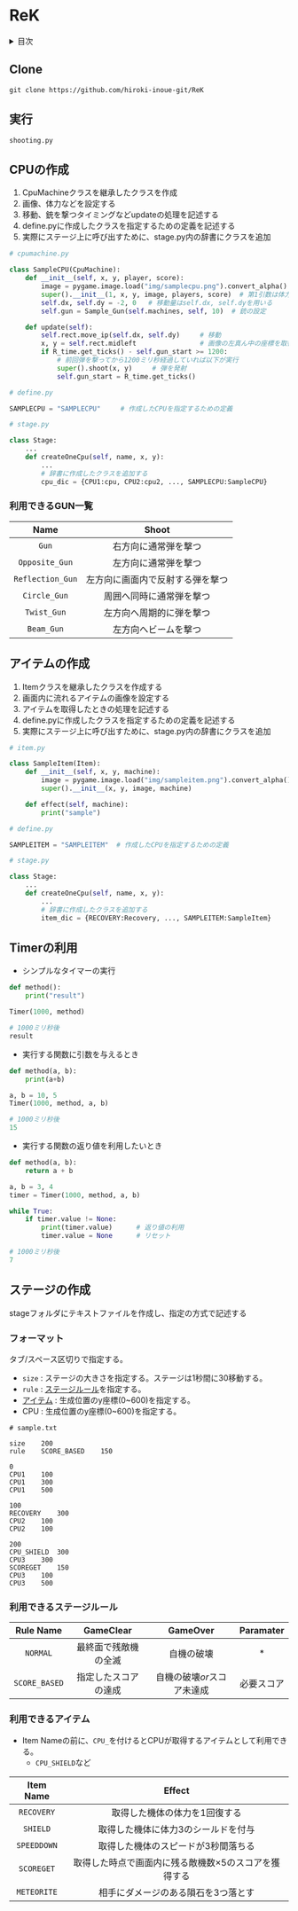 # ReK

<details><summary>目次</summary><div>

- [Clone](#clone)
- [実行方法](#実行)
- [CPUを作成](#CPUの作成)
    - [GUN一覧](#利用できるGUN一覧)
- [アイテムの作成](#アイテムの作成)
- [Timer](#Timerの利用)
- [ステージを作成する](#ステージの作成)
- [アイテム一覧](#利用できるアイテム)

</div></details>


## Clone
`git clone https://github.com/hiroki-inoue-git/ReK`

## 実行
`shooting.py`
## CPUの作成
1. CpuMachineクラスを継承したクラスを作成
1. 画像、体力などを設定する
1. 移動、銃を撃つタイミングなどupdateの処理を記述する
1. define.pyに作成したクラスを指定するための定義を記述する
1. 実際にステージ上に呼び出すために、stage.py内の辞書にクラスを追加
```python
# cpumachine.py

class SampleCPU(CpuMachine):
    def __init__(self, x, y, player, score):
        image = pygame.image.load("img/samplecpu.png").convert_alpha()  # 画像のロード
        super().__init__(1, x, y, image, players, score)  # 第1引数は体力
        self.dx, self.dy = -2, 0   # 移動量はself.dx, self.dyを用いる
        self.gun = Sample_Gun(self.machines, self, 10)  # 銃の設定

    def update(self):
        self.rect.move_ip(self.dx, self.dy)     # 移動
        x, y = self.rect.midleft                # 画像の左真ん中の座標を取得
        if R_time.get_ticks() - self.gun_start >= 1200:
            # 前回弾を撃ってから1200ミリ秒経過していれば以下が実行
            super().shoot(x, y)     # 弾を発射
            self.gun_start = R_time.get_ticks()
```
```python
# define.py

SAMPLECPU = "SAMPLECPU"     # 作成したCPUを指定するための定義
```
```python
# stage.py

class Stage:
    ...
    def createOneCpu(self, name, x, y):
        ...
        # 辞書に作成したクラスを追加する
        cpu_dic = {CPU1:cpu, CPU2:cpu2, ..., SAMPLECPU:SampleCPU}
```

### 利用できるGUN一覧
|Name|Shoot|
|:-:|:-:|
|`Gun`|右方向に通常弾を撃つ|
|`Opposite_Gun`|左方向に通常弾を撃つ|
|`Reflection_Gun`|左方向に画面内で反射する弾を撃つ|
|`Circle_Gun`|周囲へ同時に通常弾を撃つ|
|`Twist_Gun`|左方向へ周期的に弾を撃つ|
|`Beam_Gun`|左方向へビームを撃つ|



## アイテムの作成
1. Itemクラスを継承したクラスを作成する
1. 画面内に流れるアイテムの画像を設定する
1. アイテムを取得したときの処理を記述する
1. define.pyに作成したクラスを指定するための定義を記述する
1. 実際にステージ上に呼び出すために、stage.py内の辞書にクラスを追加

```python
# item.py

class SampleItem(Item):
    def __init__(self, x, y, machine):
        image = pygame.image.load("img/sampleitem.png").convert_alpha()
        super().__init__(x, y, image, machine)

    def effect(self, machine):
        print("sample")
```

```python
# define.py

SAMPLEITEM = "SAMPLEITEM"  # 作成したCPUを指定するための定義
```

```python
# stage.py

class Stage:
    ...
    def createOneCpu(self, name, x, y):
        ...
        # 辞書に作成したクラスを追加する
        item_dic = {RECOVERY:Recovery, ..., SAMPLEITEM:SampleItem}
```


## Timerの利用

- シンプルなタイマーの実行

```python
def method():
    print("result")

Timer(1000, method)
```

```python
# 1000ミリ秒後
result
```

- 実行する関数に引数を与えるとき

```python
def method(a, b):
    print(a+b)

a, b = 10, 5
Timer(1000, method, a, b)
```

```python
# 1000ミリ秒後
15
```

- 実行する関数の返り値を利用したいとき
```python
def method(a, b):
    return a + b

a, b = 3, 4
timer = Timer(1000, method, a, b)

while True:
    if timer.value != None:
        print(timer.value)      # 返り値の利用
        timer.value = None      # リセット
```

```python
# 1000ミリ秒後
7
```


## ステージの作成
stageフォルダにテキストファイルを作成し、指定の方式で記述する
### フォーマット
タブ/スペース区切りで指定する。
- `size` : ステージの大きさを指定する。ステージは1秒間に30移動する。
- `rule` : [ステージルール](#利用できるステージルール)を指定する。
- [アイテム](#利用できるアイテム) : 生成位置のy座標(0~600)を指定する。
- CPU : 生成位置のy座標(0~600)を指定する。

```
# sample.txt

size    200
rule    SCORE_BASED    150

0
CPU1    100
CPU1    300
CPU1    500

100
RECOVERY    300
CPU2    100
CPU2    100

200
CPU_SHIELD  300
CPU3    300
SCOREGET    150
CPU3    100
CPU3    500
```

### 利用できるステージルール
|Rule Name|GameClear|GameOver|Paramater|
|:-:|:-:|:-:|:-:|
|`NORMAL`|最終面で残敵機の全滅|自機の破壊|*|
|`SCORE_BASED`|指定したスコアの達成|自機の破壊*or*スコア未達成|必要スコア|

### 利用できるアイテム
- Item Nameの前に、`CPU_`を付けるとCPUが取得するアイテムとして利用できる。
    - `CPU_SHIELD`など

|Item Name|Effect|
|:--:|:--:|
|`RECOVERY`|取得した機体の体力を1回復する|
|`SHIELD`|取得した機体に体力3のシールドを付与|
|`SPEEDDOWN`|取得した機体のスピードが3秒間落ちる|
|`SCOREGET`|取得した時点で画面内に残る敵機数×5のスコアを獲得する|
|`METEORITE`|相手にダメージのある隕石を3つ落とす|